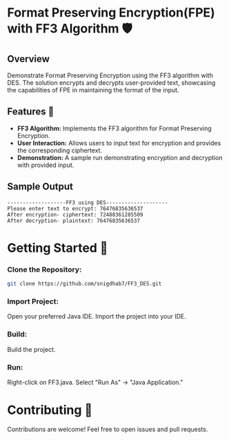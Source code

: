 # Format Preserving Encryption(FPE) with FF3 Algorithm 🛡️

## Overview

Demonstrate Format Preserving Encryption using the FF3 algorithm with DES. The solution encrypts and decrypts user-provided text, showcasing the capabilities of FPE in maintaining the format of the input.

## Features 🚀

- **FF3 Algorithm:** Implements the FF3 algorithm for Format Preserving Encryption.
- **User Interaction:** Allows users to input text for encryption and provides the corresponding ciphertext.
- **Demonstration:** A sample run demonstrating encryption and decryption with provided input.

## Sample Output

```plaintext
-------------------FF3 using DES--------------------
Please enter text to encrypt: 76476835636537
After encryption- ciphertext: 72488361285509
After decryption- plaintext: 76476835636537
````

# Getting Started 🏁

### Clone the Repository:

```bash
git clone https://github.com/snigdhab7/FF3_DES.git
```

### Import Project:

Open your preferred Java IDE.
Import the project into your IDE.

### Build:
Build the project.

### Run:
Right-click on FF3.java.
Select "Run As" -> "Java Application."

# Contributing 🤝
Contributions are welcome! Feel free to open issues and pull requests.
